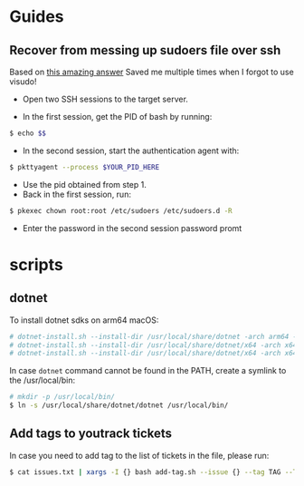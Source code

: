 # Guides

## Recover from messing up sudoers file over ssh
Based on [this amazing answer](https://unix.stackexchange.com/questions/677591/how-to-restore-a-broken-sudoers-file-without-being-able-to-use-sudo)
Saved me multiple times when I forgot to use visudo!

* Open two SSH sessions to the target server.

* In the first session, get the PID of bash by running:
```bash
$ echo $$
```
* In the second session, start the authentication agent with:
```bash
$ pkttyagent --process $YOUR_PID_HERE
```
* Use the pid obtained from step 1.
* Back in the first session, run:
```bash
$ pkexec chown root:root /etc/sudoers /etc/sudoers.d -R
```
* Enter the password in the second session password promt

# scripts

## dotnet

To install dotnet sdks on arm64 macOS:
```bash
# dotnet-install.sh --install-dir /usr/local/share/dotnet -arch arm64 --channel 6.0
# dotnet-install.sh --install-dir /usr/local/share/dotnet/x64 -arch x64 --channel 6.0
# dotnet-install.sh --install-dir /usr/local/share/dotnet/x64 -arch x64 --channel 3.1
```
In case `dotnet` command cannot be found in the PATH, create a symlink to the /usr/local/bin:
```bash
# mkdir -p /usr/local/bin/
$ ln -s /usr/local/share/dotnet/dotnet /usr/local/bin/
```

## Add tags to youtrack tickets
In case you need to add tag to the list of tickets in the file, please run:
```bash
$ cat issues.txt | xargs -I {} bash add-tag.sh --issue {} --tag TAG --TOKEN $YT_TOKEN
```